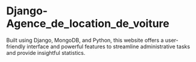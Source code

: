 # Django-Agence_de_location_de_voiture
Built using Django, MongoDB, and Python, this website offers a user-friendly interface and powerful features to streamline administrative tasks and provide insightful statistics.
